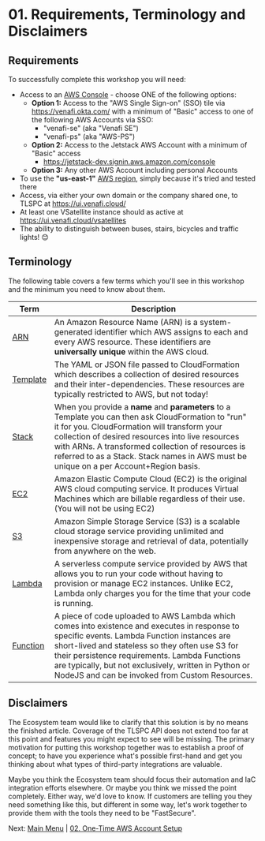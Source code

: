 # 01. Requirements, Terminology and Disclaimers

## Requirements

To successfully complete this workshop you will need:

- Access to an [AWS Console](https://aws.amazon.com/console/) - choose ONE of the following options:
  - **Option 1:** Access to the "AWS Single Sign-on" (SSO) tile via https://venafi.okta.com/ with a minimum of "Basic" access to one of the following AWS Accounts via SSO:
    - "venafi-se" (aka "Venafi SE")
    - "venafi-ps" (aka "AWS-PS")
  - **Option 2:** Access to the Jetstack AWS Account with a minimum of "Basic" access
    - https://jetstack-dev.signin.aws.amazon.com/console
  - **Option 3:** Any other AWS Account including personal Accounts
- To use the **"us-east-1"** [AWS region](https://aws.amazon.com/about-aws/global-infrastructure/regions_az/), simply because it's tried and tested there
- Access, via either your own domain or the company shared one, to TLSPC at https://ui.venafi.cloud/
- At least one VSatellite instance should as active at https://ui.venafi.cloud/vsatellites
- The ability to distinguish between buses, stairs, bicycles and traffic lights! 😊

## Terminology

The following table covers a few terms which you'll see in this workshop and the minimum you need to know about them.

| Term  | Description |
| - | - |
| [ARN](https://docs.aws.amazon.com/IAM/latest/UserGuide/reference-arns.html) | An Amazon Resource Name (ARN) is a system-generated identifier which AWS assigns to each and every AWS resource. These identifiers are **universally unique** within the AWS cloud. |
| [Template](https://docs.aws.amazon.com/AWSCloudFormation/latest/UserGuide/template-guide.html) | The YAML or JSON file passed to CloudFormation which describes a collection of desired resources and their inter-dependencies. These resources are typically restricted to AWS, but not today! |
| [Stack](https://docs.aws.amazon.com/AWSCloudFormation/latest/UserGuide/stacks.html) | When you provide a **name** and **parameters** to a Template you can then ask CloudFormation to "run" it for you. CloudFormation will transform your collection of desired resources into live resources with ARNs. A transformed collection of resources is referred to as a Stack. Stack names in AWS must be unique on a per Account+Region basis. |
| [EC2](https://aws.amazon.com/ec2) | Amazon Elastic Compute Cloud (EC2) is the original AWS cloud computing service. It produces Virtual Machines which are billable regardless of their use. (You will not be using EC2) |
| [S3](https://aws.amazon.com/s3) | Amazon Simple Storage Service (S3) is a scalable cloud storage service providing unlimited and inexpensive storage and retrieval of data, potentially from anywhere on the web. |
| [Lambda](https://aws.amazon.com/lambda) | A serverless compute service provided by AWS that allows you to run your code without having to provision or manage EC2 instances. Unlike EC2, Lambda only charges you for the time that your code is running. |
| [Function](https://docs.aws.amazon.com/lambda/latest/dg/gettingstarted-concepts.html#gettingstarted-concepts-function) | A piece of code uploaded to AWS Lambda which comes into existence and executes in response to specific events. Lambda Function instances are short-lived and stateless so they often use S3 for their persistence requirements. Lambda Functions are typically, but not exclusively, written in Python or NodeJS and can be invoked from Custom Resources. |

## Disclaimers

The Ecosystem team would like to clarify that this solution is by no means the finished article.
Coverage of the TLSPC API does not extend too far at this point and features you might expect to see will be missing.
The primary motivation for putting this workshop together was to establish a proof of concept; to have you experience what's possible first-hand and get you thinking about what types of third-party integrations are valuable.

Maybe you think the Ecosystem team should focus their automation and IaC integration efforts elsewhere.
Or maybe you think we missed the point completely.
Either way, we'd love to know.
If customers are telling you they need something like this, but different in some way, let's work together to provide them with the tools they need to be "FastSecure".

Next: [Main Menu](../README.md) | [02. One-Time AWS Account Setup](../02-one-time-aws-account-setup/README.md)